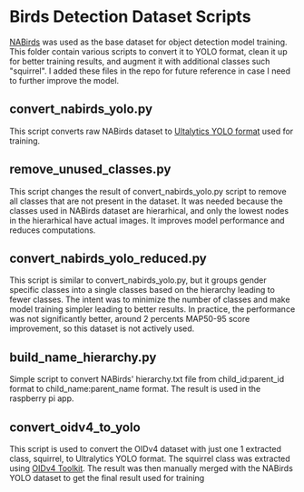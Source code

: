 # Birds Detection Dataset Scripts

[NABirds](https://dl.allaboutbirds.org/nabirds) was used as the base dataset for object detection model training. This folder contain various scripts to convert it to YOLO format, clean it up for better training results, and augment it with additional classes such "squirrel". I added these files in the repo for future reference in case I need to further improve the model.

## convert_nabirds_yolo.py

This script converts raw NABirds dataset to [Ultalytics YOLO format](https://docs.ultralytics.com/datasets/) used for training.

## remove_unused_classes.py

This script changes the result of convert_nabirds_yolo.py script to remove all classes that are not present in the dataset. It was needed because the classes used in NABirds dataset are hierarhical, and only the lowest nodes in the hierarhical have actual images. It improves model performance and reduces computations.

## convert_nabirds_yolo_reduced.py

This script is similar to convert_nabirds_yolo.py, but it groups gender specific classes into a single classes based on the hierarchy leading to fewer classes. The intent was to minimize the number of classes and make model training simpler leading to better results. In practice, the performance was not significantly better, around 2 percents MAP50-95 score improvement, so this dataset is not actively used.

## build_name_hierarchy.py

Simple script to convert NABirds' hierarchy.txt file from child_id:parent_id format to child_name:parent_name format. The result is used in the raspberry pi app.

## convert_oidv4_to_yolo

This script is used to convert the OIDv4 dataset with just one 1 extracted class, squirrel, to Ultralytics YOLO format. The squirrel class was extracted using [OIDv4 Toolkit](https://github.com/EscVM/OIDv4_ToolKit). The result was then manually merged with the NABirds YOLO dataset to get the final result used for training
